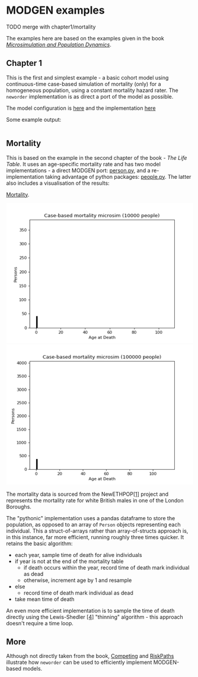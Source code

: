 # MODGEN examples

TODO merge with chapter1/mortality

The examples here are based on the examples given in the book [*Microsimulation and Population Dynamics*](../references.md).

## Chapter 1
This is the first and simplest example - a basic cohort model using continuous-time case-based simulation of mortality (only) for a homogeneous population, using a constant mortality hazard rater. The `neworder` implementation is as direct a port of the model as possible.

The model configuration is [here](../../examples/chapter1/model.py) and the implementation [here](../../examples/chapter1/person.py)

Some example output:
```
```

## Mortality

This is based on the example in the second chapter of the book - *The Life Table*. It uses an age-specific mortality rate and has two model implementations - a direct MODGEN port: [person.py](../../examples/mortality/person.py), and a re-implementation taking advantage of python packages: [people.py](../../examples/mortality/people.py). The latter also includes a visualisation of the results:

[Mortality](../../examples/mortality/config.py).

![Mortality histogram - 10000 people](./img/mortality_hist_10k.gif) ![Mortality histogram - 100000 people](./img/mortality_hist_100k.gif)

The mortality data is sourced from the NewETHPOP[[1]](../../README.md#references) project and represents the mortality rate for white British males in one of the London Boroughs.

The "pythonic" implementation uses a pandas dataframe to store the population, as opposed to an array of `Person` objects representing each individual. This a struct-of-arrays rather than array-of-structs approach is, in this instance, far more efficient, running roughly three times quicker. It retains the basic algorithm:
- each year, sample time of death for alive individuals
- if year is not at the end of the mortality table
  - if death occurs within the year, record time of death mark individual as dead
  - otherwise, increment age by 1 and resample
- else
  - record time of death mark individual as dead
- take mean time of death

An even more efficient implementation is to sample the time of death directly using the Lewis-Shedler [[4]](../../README.md#references) "thinning" algorithm - this approach doesn't require a time loop.

## More

Although not directly taken from the book, [Competing](../../README.md#competing) and [RiskPaths](../../README.md#riskpaths) illustrate how `neworder` can be used to efficiently implement MODGEN-based models.
